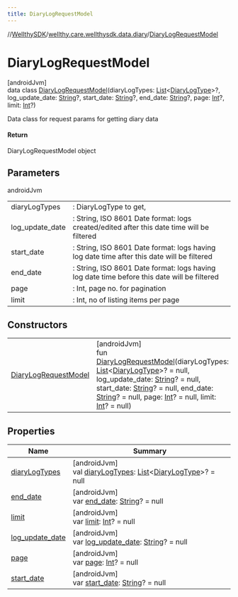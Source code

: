 ```yaml
---
title: DiaryLogRequestModel
---
```

//[WellthySDK](../../../index.html)/[wellthy.care.wellthysdk.data.diary](../index.html)/[DiaryLogRequestModel](index.html)



# DiaryLogRequestModel



[androidJvm]\
data class [DiaryLogRequestModel](index.html)(diaryLogTypes: [List](https://kotlinlang.org/api/latest/jvm/stdlib/kotlin.collections/-list/index.html)&lt;[DiaryLogType](../-diary-log-type/index.html)&gt;?, log_update_date: [String](https://kotlinlang.org/api/latest/jvm/stdlib/kotlin/-string/index.html)?, start_date: [String](https://kotlinlang.org/api/latest/jvm/stdlib/kotlin/-string/index.html)?, end_date: [String](https://kotlinlang.org/api/latest/jvm/stdlib/kotlin/-string/index.html)?, page: [Int](https://kotlinlang.org/api/latest/jvm/stdlib/kotlin/-int/index.html)?, limit: [Int](https://kotlinlang.org/api/latest/jvm/stdlib/kotlin/-int/index.html)?)

Data class for request params for getting diary data



#### Return



DiaryLogRequestModel object



## Parameters


androidJvm

| | |
|---|---|
| diaryLogTypes | : DiaryLogType to get, |
| log_update_date | : String, ISO 8601 Date format:  logs created/edited after this date time will be filtered |
| start_date | : String, ISO 8601 Date format: logs having log date time after this date will be filtered |
| end_date | : String, ISO 8601 Date format:  logs having log date time before this date will be filtered |
| page | : Int, page no. for pagination |
| limit | : Int, no of listing items per page |



## Constructors


| | |
|---|---|
| [DiaryLogRequestModel](-diary-log-request-model.html) | [androidJvm]<br>fun [DiaryLogRequestModel](-diary-log-request-model.html)(diaryLogTypes: [List](https://kotlinlang.org/api/latest/jvm/stdlib/kotlin.collections/-list/index.html)&lt;[DiaryLogType](../-diary-log-type/index.html)&gt;? = null, log_update_date: [String](https://kotlinlang.org/api/latest/jvm/stdlib/kotlin/-string/index.html)? = null, start_date: [String](https://kotlinlang.org/api/latest/jvm/stdlib/kotlin/-string/index.html)? = null, end_date: [String](https://kotlinlang.org/api/latest/jvm/stdlib/kotlin/-string/index.html)? = null, page: [Int](https://kotlinlang.org/api/latest/jvm/stdlib/kotlin/-int/index.html)? = null, limit: [Int](https://kotlinlang.org/api/latest/jvm/stdlib/kotlin/-int/index.html)? = null) |


## Properties


| Name | Summary |
|---|---|
| [diaryLogTypes](diary-log-types.html) | [androidJvm]<br>val [diaryLogTypes](diary-log-types.html): [List](https://kotlinlang.org/api/latest/jvm/stdlib/kotlin.collections/-list/index.html)&lt;[DiaryLogType](../-diary-log-type/index.html)&gt;? = null |
| [end_date](end_date.html) | [androidJvm]<br>var [end_date](end_date.html): [String](https://kotlinlang.org/api/latest/jvm/stdlib/kotlin/-string/index.html)? = null |
| [limit](limit.html) | [androidJvm]<br>var [limit](limit.html): [Int](https://kotlinlang.org/api/latest/jvm/stdlib/kotlin/-int/index.html)? = null |
| [log_update_date](log_update_date.html) | [androidJvm]<br>var [log_update_date](log_update_date.html): [String](https://kotlinlang.org/api/latest/jvm/stdlib/kotlin/-string/index.html)? = null |
| [page](page.html) | [androidJvm]<br>var [page](page.html): [Int](https://kotlinlang.org/api/latest/jvm/stdlib/kotlin/-int/index.html)? = null |
| [start_date](start_date.html) | [androidJvm]<br>var [start_date](start_date.html): [String](https://kotlinlang.org/api/latest/jvm/stdlib/kotlin/-string/index.html)? = null |

